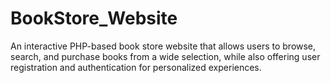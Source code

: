 # BookStore_Website
An interactive PHP-based book store website that allows users to browse, search, and purchase books from a wide selection, while also offering user registration and authentication for personalized experiences.
